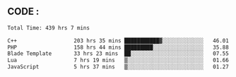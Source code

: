 ## CODE :
<!--START_SECTION:waka-->

```txt
Total Time: 439 hrs 7 mins

C++                  203 hrs 35 mins ███████████▓░░░░░░░░░░░░░   46.01 %
PHP                  158 hrs 44 mins █████████░░░░░░░░░░░░░░░░   35.88 %
Blade Template       33 hrs 23 mins  ██░░░░░░░░░░░░░░░░░░░░░░░   07.55 %
Lua                  7 hrs 19 mins   ▒░░░░░░░░░░░░░░░░░░░░░░░░   01.66 %
JavaScript           5 hrs 37 mins   ▒░░░░░░░░░░░░░░░░░░░░░░░░   01.27 %
```

<!--END_SECTION:waka-->
